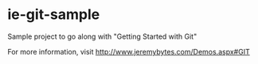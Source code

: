 # ie-git-sample

Sample project to go along with "Getting Started with Git"

For more information, visit http://www.jeremybytes.com/Demos.aspx#GIT
